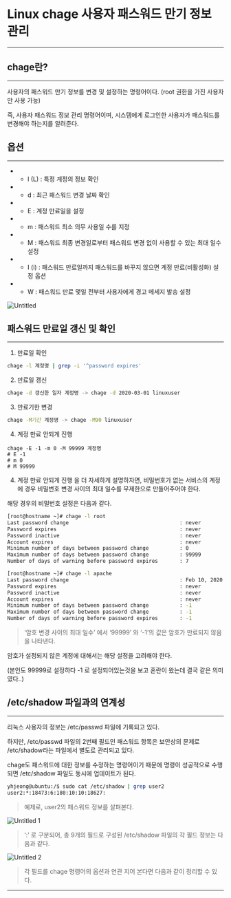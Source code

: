 # Linux chage 사용자 패스워드 만기 정보 관리

---

## chage란?

---

사용자의 패스워드 만기 정보를 변경 및 설정하는 명령어이다.
(root 권한을 가진 사용자만 사용 가능)

즉, 사용자 패스워드 정보 관리 명령어이며, 시스템에게 로그인한 사용자가 패스워드를 변경해야 하는지를 알려준다.

## 옵션

---

- - l (L) : 특정 계정의 정보 확인
- - d : 최근 패스워드 변경 날짜 확인
- - E : 계정 만료일을 설정
- - m : 패스워드 최소 의무 사용일 수를 지정
- - M : 패스워드 최종 변경일로부터 패스워드 변경 없이 사용할 수 있는 최대 일수 설정
- - I (i) : 패스워드 만료일까지 패스워드를 바꾸지 않으면 계정 만료(비활성화) 설정 옵션
- - W : 패스워드 만료 몇일 전부터 사용자에게 경고 메세지 발송 설정

![Untitled](https://user-images.githubusercontent.com/84123877/180135916-ea4c2edd-f8ec-4ffa-9f9d-dedc805dcd1c.png)

## 패스워드 만료일 갱신 및 확인

---

1. 만료일 확인

```bash
chage -l 계정명 | grep -i '^password expires'
```

2. 만료일 갱신

```bash
chage -d 갱신한 일자 계정명 -> chage -d 2020-03-01 linuxuser
```

3. 만료기한 변경

```bash
chage -M기간 계정명 -> chage -M90 linuxuser
```

4. 계정 만료 안되게 진행

```
chage -E -1 -m 0 -M 99999 계정명
# E -1
# m 0
# M 99999
```

 4. 계정 만료 안되게 진행 을 더 자세하게 설명하자면, 
비밀번호가 없는 서비스의 계정에 경우 비밀번호 변경 사이의 최대 일수를 무제한으로 만들어주어야 한다. 

해당 경우의 비밀번호 설정은 다음과 같다.

```bash
[root@hostname ~]# chage -l root
Last password change                                    : never
Password expires                                        : never
Password inactive                                       : never
Account expires                                         : never
Minimum number of days between password change          : 0
Maximum number of days between password change          : 99999
Number of days of warning before password expires       : 7
```

```bash
[root@hostname ~]# chage -l apache
Last password change                                    : Feb 10, 2020
Password expires                                        : never
Password inactive                                       : never
Account expires                                         : never
Minimum number of days between password change          : -1
Maximum number of days between password change          : -1
Number of days of warning before password expires       : -1
```

> ‘암호 변경 사이의 최대 일수’ 에서 ‘99999’ 와 ‘-1’의 값은 암호가 만료되지 않음을 나타낸다.
> 

암호가 설정되지 않은 계정에 대해서는 해당 설정을 고려해야 한다.

(본인도 99999로 설정하다 -1 로 설정되어있는것을 보고 혼란이 왔는데 결국 같은 의미였다..)

## /etc/shadow 파일과의 연계성

---

리눅스 사용자의 정보는 /etc/passwd 파일에 기록되고 있다.

하지만, /etc/passwd 파일의 2번째 필드인 패스워드 항목은 보안상의 문제로 /etc/shadow라는 파일에서 별도로 관리되고 있다.

chage도 패스워드에 대한 정보를 수정하는 명령어이기 때문에 명령이 성공적으로 수행되면 /etc/shadow 파일도 동시에 업데이트가 된다.

```bash
yhjeong@ubuntu:/$ sudo cat /etc/shadow | grep user2
user2:*:18473:6:180:10:10:18627:
```

> 예제로, user2의 패스워드 정보를 살펴본다.
> 

![Untitled 1](https://user-images.githubusercontent.com/84123877/180135910-ac63b05a-ddbb-43d3-8ceb-b148244d55ee.png)

> ‘:’ 로 구분되어, 총 9개의 필드로 구성된 /etc/shadow 파일의 각 필드 정보는 다음과 같다.
> 

![Untitled 2](https://user-images.githubusercontent.com/84123877/180135915-534ac5f9-21d1-4d68-a749-9648cd36a035.png)

> 각 필드를 chage 명령어의 옵션과 연관 지어 본다면 다음과 같이 정리할 수 있다.
> 

---
